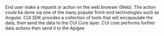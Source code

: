 End user make a request or action on the web browser (Web). The action could be done via one of the many popular front-end technologies such as Angular.
CUI SDK provides a collection of tools that will encapsulate the data, then send the data to the CUI Core layer.
CUI core performs further data actions then send it to the Apigee